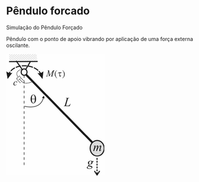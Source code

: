 # Pêndulo forcado
Simulação do Pêndulo Forçado

Pêndulo com o ponto de apoio vibrando por aplicação de uma força externa oscilante.

![Pêndulo Não Linear](/nonlinear-pendulum.png)
